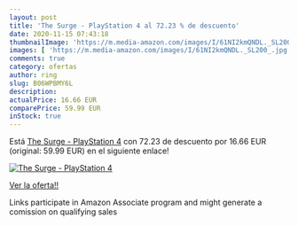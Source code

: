 ```yaml
---
layout: post
title: 'The Surge - PlayStation 4 al 72.23 % de descuento'
date: 2020-11-15 07:43:18
thumbnailImage: 'https://m.media-amazon.com/images/I/61NI2kmQNDL._SL200_.jpg'
images: [ 'https://m.media-amazon.com/images/I/61NI2kmQNDL._SL200_.jpg' ]
comments: true
category: ofertas
author: ring
slug: B06WPBMY6L
description:
actualPrice: 16.66 EUR
comparePrice: 59.99 EUR
inStock: true
---
```


Está [The Surge - PlayStation 4](https://www.amazon.it/dp/B06WPBMY6L/?tag=tolees00-21) con 72.23 de descuento por 16.66 EUR (original: 59.99 EUR) en el siguiente enlace!

[![The Surge - PlayStation 4](https://m.media-amazon.com/images/I/61NI2kmQNDL._SL200_.jpg)](https://www.amazon.it/dp/B06WPBMY6L/?tag=tolees00-21)

[Ver la oferta!!](https://www.amazon.it/dp/B06WPBMY6L/?tag=tolees00-21)

Links participate in Amazon Associate program and might generate a comission on qualifying sales


